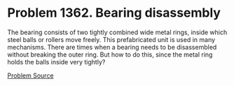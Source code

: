 # Problem 1362. Bearing disassembly 

The bearing consists of two tightly combined wide metal rings, inside which steel balls or rollers move freely. This prefabricated unit is used in many mechanisms. There are times when a bearing needs to be disassembled without breaking the outer ring. But how to do this, since the metal ring holds the balls inside very tightly?

[Problem Source](https://www.trizland.ru/tasks/6131/)